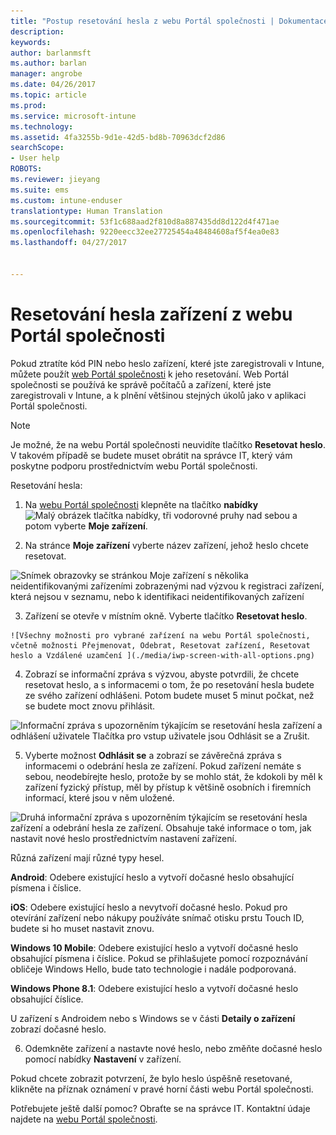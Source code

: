 ```yaml
---
title: "Postup resetování hesla z webu Portál společnosti | Dokumentace Microsoftu"
description: 
keywords: 
author: barlanmsft
ms.author: barlan
manager: angrobe
ms.date: 04/26/2017
ms.topic: article
ms.prod: 
ms.service: microsoft-intune
ms.technology: 
ms.assetid: 4fa3255b-9d1e-42d5-bd8b-70963dcf2d86
searchScope:
- User help
ROBOTS: 
ms.reviewer: jieyang
ms.suite: ems
ms.custom: intune-enduser
translationtype: Human Translation
ms.sourcegitcommit: 53f1c688aad2f810d8a887435dd8d122d4f471ae
ms.openlocfilehash: 9220eecc32ee27725454a48484608af5f4ea0e83
ms.lasthandoff: 04/27/2017


---
```


# <a name="how-to-reset-your-device-passcode-from-the-company-portal-website"></a>Resetování hesla zařízení z webu Portál společnosti

Pokud ztratíte kód PIN nebo heslo zařízení, které jste zaregistrovali v Intune, můžete použít [web Portál společnosti](http://portal.manage.microsoft.com) k jeho resetování. Web Portál společnosti se používá ke správě počítačů a zařízení, které jste zaregistrovali v Intune, a k plnění většinou stejných úkolů jako v aplikaci Portál společnosti.

> [!NOTE]
> Je možné, že na webu Portál společnosti neuvidíte tlačítko **Resetovat heslo**. V takovém případě se budete muset obrátit na správce IT, který vám poskytne podporu prostřednictvím webu Portál společnosti.

Resetování hesla:

1.    Na [webu Portál společnosti](http://portal.manage.microsoft.com) klepněte na tlačítko __nabídky__ ![Malý obrázek tlačítka nabídky, tři vodorovné pruhy nad sebou](/Intune/whats-new/media/CP_hamburger_menu.png) a potom vyberte __Moje zařízení__.

2. Na stránce __Moje zařízení__ vyberte název zařízení, jehož heslo chcete resetovat.

  ![Snímek obrazovky se stránkou Moje zařízení s několika neidentifikovanými zařízeními zobrazenými nad výzvou k registraci zařízení, která nejsou v seznamu, nebo k identifikaci neidentifikovaných zařízení](./media/macOS_enroll_002_tap_here_banner.png)

3.    Zařízení se otevře v místním okně. Vyberte tlačítko **Resetovat heslo**.

    ![Všechny možnosti pro vybrané zařízení na webu Portál společnosti, včetně možnosti Přejmenovat, Odebrat, Resetovat zařízení, Resetovat heslo a Vzdálené uzamčení ](./media/iwp-screen-with-all-options.png)

4.  Zobrazí se informační zpráva s výzvou, abyste potvrdili, že chcete resetovat heslo, a s informacemi o tom, že po resetování hesla budete ze svého zařízení odhlášeni. Potom budete muset 5 minut počkat, než se budete moct znovu přihlásit.

  ![Informační zpráva s upozorněním týkajícím se resetování hesla zařízení a odhlášení uživatele Tlačítka pro vstup uživatele jsou Odhlásit se a Zrušit.](./media/iwp-reset-passcode-popup.png)

5.  Vyberte možnost **Odhlásit se** a zobrazí se závěrečná zpráva s informacemi o odebrání hesla ze zařízení. Pokud zařízení nemáte s sebou, neodebírejte heslo, protože by se mohlo stát, že kdokoli by měl k zařízení fyzický přístup, měl by přístup k většině osobních i firemních informací, které jsou v něm uložené. 

  ![Druhá informační zpráva s upozorněním týkajícím se resetování hesla zařízení a odebrání hesla ze zařízení. Obsahuje také informace o tom, jak nastavit nové heslo prostřednictvím nastavení zařízení.](./media/iwp-reset-passcode-2nd-popup.png)

  Různá zařízení mají různé typy hesel.

  **Android**: Odebere existující heslo a vytvoří dočasné heslo obsahující písmena i číslice.

  **iOS**: Odebere existující heslo a nevytvoří dočasné heslo. Pokud pro otevírání zařízení nebo nákupy používáte snímač otisku prstu Touch ID, budete si ho muset nastavit znovu.

  **Windows 10 Mobile**: Odebere existující heslo a vytvoří dočasné heslo obsahující písmena i číslice. Pokud se přihlašujete pomocí rozpoznávání obličeje Windows Hello, bude tato technologie i nadále podporovaná.
    
  **Windows Phone 8.1**: Odebere existující heslo a vytvoří dočasné heslo obsahující číslice.

  U zařízení s Androidem nebo s Windows se v části **Detaily o zařízení** zobrazí dočasné heslo. 

6.  Odemkněte zařízení a nastavte nové heslo, nebo změňte dočasné heslo pomocí nabídky **Nastavení** v zařízení.

Pokud chcete zobrazit potvrzení, že bylo heslo úspěšně resetované, klikněte na příznak oznámení v pravé horní části webu Portál společnosti.

Potřebujete ještě další pomoc? Obraťte se na správce IT. Kontaktní údaje najdete na [webu Portál společnosti](http://portal.manage.microsoft.com).

